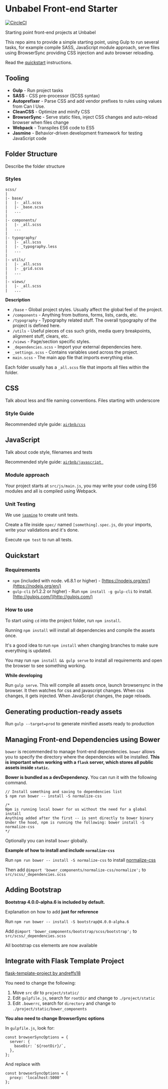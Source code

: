 # Unbabel Front-end Starter

[![CircleCI](https://circleci.com/gh/Unbabel/frontend-starter/tree/master.svg?style=svg&circle-token=97edd512a945d1412a5a0ff0ba51de509bd837db)](https://circleci.com/gh/Unbabel/frontend-starter/tree/master)

Starting point front-end projects at Unbabel

This repo aims to provide a simple starting point, using Gulp to run several tasks, for example compile SASS, JavaScript module approach, serve files using BrowserSync providing CSS injection and auto browser reloading.

Read the [quickstart](#quickstart) instructions.

## Tooling

- **Gulp** - Run project tasks
- **SASS** - CSS pre-processor (SCSS syntax)
- **Autoprefixer** - Parse CSS and add vendor prefixes to rules using values from Can I Use.
- **CleanCSS** - Optimize and minify CSS
- **BrowserSync** - Serve static files, inject CSS changes and auto-reload browser when files change
- **Webpack** - Transpiles ES6 code to ES5
- **Jasmine** - Behavior-driven development framework for testing JavaScript code

## Folder Structure

Describe the folder structure

### Styles

    scss/
    |
    |- base/
    |   |- _all.scss
    |   |- _base.scss
    |   ...
    |
    |- components/
    |   |- _all.scss
    |   ...
    |
    |- typography/
    |   |- _all.scss
    |   |- _typography.less
    |   ...
    |
    |- utils/
    |   |- _all.scss
    |   |- _grid.scss
    |   ...
    |
    |- views/
    |   |- _all.scss
    |   ...

**Description**

- `/base` - Global project styles. Usually affect the global feel of the project.
- `/components` - Anything from buttons, forms, lists, cards, etc.
- `/typography` - Typography related stuff. The overall typography of the project is defined here.
- `/utils` - Useful pieces of css such grids, media query breakpoints, alignment stuff, clears, etc.
- `/views` - Page/section specific styles.
- `_dependencies.scss` - Import your external dependencies here.
- `_settings.scss` - Contains variables used across the project.
- `main.scss` - The main app file that imports everything else.

Each folder usually has a `_all.scss` file that imports all files within the folder.

## CSS

Talk about less and file naming conventions. Files starting with underscore

### Style Guide

Recommended style guide: [`airbnb/css`](https://github.com/airbnb/css)

## JavaScript

Talk about code style, filenames and tests

Recommended style guide: [`airbnb/javascript `](https://github.com/airbnb/javascript)

### Module approach

Your project starts at `src/js/main.js`, you may write your code using ES6 modules and all is compiled using Webpack.

### Unit Testing

We use [`jasmine`](https://jasmine.github.io/2.0/introduction.html) to create unit tests.

Create a file inside `spec/` named `[something].spec.js`, do your imports, write your validations and it's done.

Execute `npm test` to run all tests.

## Quickstart

### Requirements

- `npm` (included with node. v6.8.1 or higher) - [https://nodejs.org/en/](https://nodejs.org/en/)
- `gulp-cli` (v1.2.2 or higher) - Run `npm install -g gulp-cli` to install. [http://gulpjs.com/](http://gulpjs.com/)

### How to use

To start using `cd` into the project folder, run `npm install`.

Running `npm install` will install all dependencies and compile the assets once.

It's a good idea to run `npm install` when changing branches to make sure everything is updated.

You may run `npm install && gulp serve` to install all requirements and open the browser to see something working.

**While developing**

Run `gulp serve`. This will compile all assets once, launch browsersync in the browser. It then watches for css and javascript changes. When css changes, it gets injected. When JavaScript changes, the page reloads.

## Generating production-ready assets

Run `gulp --target=prod` to generate minified assets ready to production

## Managing Front-end Dependencies using Bower

`bower` is recommended to manage front-end dependencies. `bower` allows you to specify the directory where the dependencies will be installed. **This is important when working with a `flask` server, which stores all public assets inside `static`.**

**Bower is bundled as a devDependency.** You can run it with the following command.
	
	// Install something and saving to dependencies list
	$ npm run bower -- install -S normalize-css
	
	/*
	Npm is running local bower for us without the need for a global install
	Anything added after the first -- is sent directly to bower binary
	Under the hood, npm is running the following: bower install -S normalize-css
	*/

Optionally you can install `bower` globally.

**Example of how to install and include `normalize-css`**

Run `npm run bower -- install -S normalize-css` to install [normalize-css](https://necolas.github.io/normalize.css/)

Then add `@import 'bower_components/normalize-css/normalize';` to `src/scss/_dependencies.scss`

## Adding Bootstrap

**Bootstrap 4.0.0-alpha.6 is included by default.**

Explanation on how to add **just for reference**

Run `npm run bower -- install -S bootstrap@4.0.0-alpha.6`

Add `@import 'bower_components/bootstrap/scss/bootstrap';` to `src/scss/_dependencies.scss`

All bootstrap css elements are now available

## Integrate with Flask Template Project

[flask-template-project by andreffs18](https://github.com/andreffs18/flask-template-project)

You need to change the following:

1. Move `src` dir to `project/static/`
2. Edit `gulpfile.js`, search for `rootDir` and change to `./project/static`
3. Edit `.bowerrc`, search for `directory` and change to `./project/static/bower_components`

**You also need to change BrowserSync options**

In `gulpfile.js`, look for:

	const browserSyncOptions = {
	  server: {
	    baseDir: `${rootDir}/`,
	  },
	};
	
And replace with

	const browserSyncOptions = {
	  proxy: 'localhost:5000'
	};